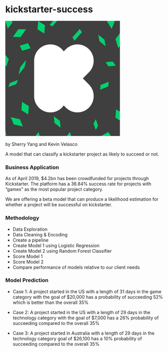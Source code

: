 # kickstarter-success
![kickstarter image](kickstarter.png)

by Sherry Yang and  Kevin Velasco

A model that can classify a kickstarter project as likely to succeed or not. 

### Business Application 

As of April 2019, $4.2bn has been crowdfunded for projects through Kickstarter. The platform has a 36.84% success rate for projects with “games” as the most popular project category. 

We are offering a beta model that can produce a likelihood estimation for whether a project will be successful on kickstarter. 

### Methodology 

* Data Exploration 
* Data Cleaning & Encoding
* Create a pipeline
* Create Model 1 using Logistic Regression 
* Create Model 2 using Random Forest Classifier 
* Score Model 1 
* Score Model 2 
* Compare performance of models relative to our client needs

### Model Prediction

* Case 1: A project started in the US with a length of 31 days in the game category with the goal of $20,000 has a probability of succeeding 52% which is better than the overall 35% 

* Case 2: A project started in the US with a length of 29 days in the technology category  with the goal of $7,000 has a 26% probability of succeeding compared to the overall 35%

* Case 3: A project started in Australia with a length of 29 days in the technology category goal of $26,100 has a 10% probability of succeeding compared to the overall 35%

